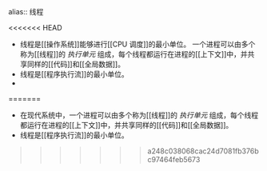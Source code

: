alias:: 线程

<<<<<<< HEAD
- 线程是[[操作系统]]能够进行[[CPU 调度]]的最小单位。
  一个进程可以由多个称为[[线程]]的 *执行单元* 组成，每个线程都运行在进程的[[上下文]]中，并共享同样的[[代码]]和[[全局数据]]。
- 线程是[[程序执行流]]的最小单位。
-
=======
- 在现代系统中，一个进程可以由多个称为[[线程]]的 *执行单元* 组成，每个线程都运行在进程的[[上下文]]中，并共享同样的[[代码]]和[[全局数据]]。
- 线程是[[程序执行流]]的最小单位。
>>>>>>> a248c038068cac24d7081fb376bc97464feb5673
